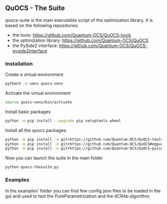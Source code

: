 ## QuOCS - The Suite
quocs-suite is the main executable script of the optimization library. It is based on the following repositories:
* the tools: https://github.com/Quantum-OCS/QuOCS-tools
* the optimization library: https://github.com/Quantum-OCS/QuOCS
* the PySide2 interface: https://github.com/Quantum-OCS/QuOCS-pyside2interface

### Installation
Create a virtual environment
```bash
python3 -m venv quocs-venv
```
Activate the virtual environment
```bash
source quocs-venv/bin/activate
```
Install basic packages
```bash
python -m pip install --upgrade pip setuptools wheel
```
Install all the quocs packages:
```bash
python -m pip install -e git+https://github.com/Quantum-OCS/QuOCS-tools#egg=quocs_tools 
python -m pip install -e git+https://github.com/Quantum-OCS/QuOCS#egg=quocs_lib 
python -m pip install -e git+https://github.com/Quantum-OCS/QuOCS-pyside2interface#egg=quocs_pyside2interface
```
Now you can launch the suite in the main folder
```bash
python quocs-thesuite.py
```

### Examples
In the examples' folder you can find few config json files to be loaded in the gui
and used to test the PureParametrization and the dCRAb algorithm.
